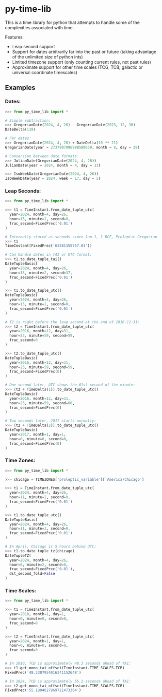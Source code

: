 # py-time-lib

This is a time library for python that attempts to handle some of the complexities associated with time.

Features:
- Leap second support
- Support for dates arbitrarily far into the past or future (taking advantage of the unlimited size of python ints)
- Limited timezone support (only counting current rules, not past rules)
- Approximate support for other time scales (TCG, TCB, galactic or universal coordinate timescales)

## Examples

### Dates:

```python
>>> from py_time_lib import *

# Simple subtraction:
>>> GregorianDate(2024, 4, 26) - GregorianDate(2023, 12, 30)
DateDelta(118)

# Far dates:
>>> GregorianDate(2024, 4, 26) + DateDelta(10 ** 21)
GregorianDate(year = 2737907006988509659, month = 8, day = 28)

# Conversion between date formats:
>>> JulianDate(GregorianDate(2024, 4, 26))
JulianDate(year = 2024, month = 4, day = 13)

>>> IsoWeekDate(GregorianDate(2024, 4, 26))
IsoWeekDate(year = 2024, week = 17, day = 5)
```

### Leap Seconds:

```python
>>> from py_time_lib import *

>>> t1 = TimeInstant.from_date_tuple_utc(
  year=2024, month=4, day=26,
  hour=13, minute=2, second=0,
  frac_second=FixedPrec('0.01')
)

# Internally stored as seconds since Jan 1, 1 BCE, Proleptic Gregorian Calendar:
>>> t1
TimeInstant(FixedPrec('63881355757.01'))

# Can handle dates in TAI or UTC format:
>>> t1.to_date_tuple_tai()
DateTupleBasic(
  year=2024, month=4, day=26,
  hour=13, minute=2, second=37,
  frac_second=FixedPrec('0.01')
)

>>> t1.to_date_tuple_utc()
DateTupleBasic(
  year=2024, month=4, day=26,
  hour=13, minute=2, second=0,
  frac_second=FixedPrec('0.01')
)

# T2 is right before the leap second at the end of 2016-12-31:
>>> t2 = TimeInstant.from_date_tuple_utc(
  year=2016, month=12, day=31,
  hour=23, minute=59, second=59,
  frac_second=0
)

>>> t2.to_date_tuple_utc()
DateTupleBasic(
  year=2016, month=12, day=31,
  hour=23, minute=59, second=59,
  frac_second=FixedPrec(0)
)

# One second later, UTC shows the 61st second of the minute:
>>> (t2 + TimeDelta(1)).to_date_tuple_utc()
DateTupleBasic(
  year=2016, month=12, day=31,
  hour=23, minute=59, second=60,
  frac_second=FixedPrec(0)
)

# Two seconds later, 2017 starts normally:
>>> (t2 + TimeDelta(2)).to_date_tuple_utc()
DateTupleBasic(
  year=2017, month=1, day=1,
  hour=0, minute=0, second=0,
  frac_second=FixedPrec(0)
)
```

### Time Zones:
```python
>>> from py_time_lib import *

>>> chicago = TIMEZONES['proleptic_variable']['America/Chicago']

>>> t1 = TimeInstant.from_date_tuple_utc(
  year=2024, month=4, day=26,
  hour=11, minute=2, second=0,
  frac_second=FixedPrec('0.01')
)

>>> t1.to_date_tuple_utc()
DateTupleBasic(
  year=2024, month=4, day=26,
  hour=11, minute=2, second=0,
  frac_second=FixedPrec('0.01')
)

# In April, Chicago is 5 hours behind UTC:
>>> t1.to_date_tuple_tz(chicago)
DateTupleTZ(
  year=2024, month=4, day=26,
  hour=6, minute=2, second=0,
  frac_second=FixedPrec('0.01'),
  dst_second_fold=False
)
```

### Time Scales:
```python
>>> from py_time_lib import *

>>> t1 = TimeInstant.from_date_tuple_utc(
  year=2010, month=1, day=1,
  hour=0, minute=0, second=0,
  frac_second=0
)

>>> t2 = TimeInstant.from_date_tuple_utc(
  year=2024, month=1, day=1,
  hour=0, minute=0, second=0,
  frac_second=0
)

# In 2010, TCB is approximately 48.3 seconds ahead of TAI:
>>> t1.get_mono_tai_offset(TimeInstant.TIME_SCALES.TCB)
FixedPrec('48.3307954016341152648')

# In 2024, TCB is approximately 55.2 seconds ahead of TAI:
>>> t2.get_mono_tai_offset(TimeInstant.TIME_SCALES.TCB)
FixedPrec('55.1804027969721473364')
```

